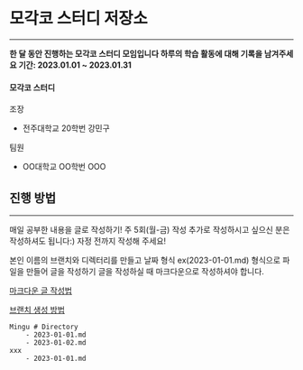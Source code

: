 # 모각코 스터디 저장소
---
**한 달 동안 진행하는 모각코 스터디 모임입니다
하루의 학습 활동에 대해 기록을 남겨주세요
기간: 2023.01.01 ~ 2023.01.31**

#### 모각코 스터디
조장
- 전주대학교 20학번 강민구

팀원
- OO대학교 OO학번 OOO


## 진행 방법
---
매일 공부한 내용을 글로 작성하기!
주 5회(월-금) 작성
추가로 작성하시고 싶으신 분은 작성하셔도 됩니다:)
자정 전까지 작성해 주세요!
    
본인 이름의 브랜치와 디렉터리를 만들고 날짜 형식 ex(2023-01-01.md) 형식으로 파일을 만들어 글을 작성하기
글을 작성하실 때 마크다운으로 작성하셔야 합니다.
    
[마크다운 글 작성법](https://velog.io/@yuuuye/velog-%EB%A7%88%ED%81%AC%EB%8B%A4%EC%9A%B4MarkDown-%EC%9E%91%EC%84%B1%EB%B2%95)
    
[브랜치 생성 방법](https://jangwon.io/github/2018/02/22/(Github)-%EA%B9%83%ED%97%99%EC%9C%BC%EB%A1%9C-%ED%98%91%EC%97%85%ED%95%98%EA%B8%B0-%EB%B8%8C%EB%9F%B0%EC%B9%98-%ED%99%9C%EC%9A%A9%ED%95%98%EA%B8%B0/)
    
```
Mingu # Directory
	- 2023-01-01.md
    - 2023-01-02.md
xxx
	- 2023-01-01.md
```
